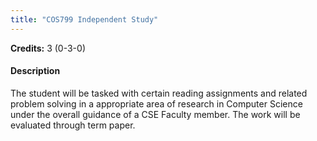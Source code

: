 ```yaml
---
title: "COS799 Independent Study"
---
```

**Credits:** 3 (0-3-0)

#### Description
The student will be tasked with certain reading assignments and related problem solving in a appropriate area of research in Computer Science under the overall guidance of a CSE Faculty member. The work will be evaluated through term paper.